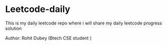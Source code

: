 # Leetcode-daily
This is my daily leetcode repo where i will share my daily leetcode progress solution


Author: Rohit Dubey (Btech CSE student )
